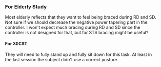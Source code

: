 ### For Elderly Study
Most elderly reflects that they want to feel being braced during RD and SD. Not sure if we should decrease the negative power tapering part in the controller.
I won't expect much bracing during RD and SD since the controller is not designed for that, but for STS bracing might be useful?

#### For 30CST
They will need to fully stand up and fully sit down for this task. At least in the last session the subject didn't use a correct posture.




